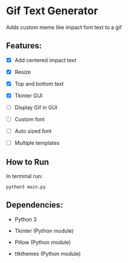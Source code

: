 # Gif Text Generator
Adds custom meme like impact font text to a gif


## Features:
- [x] Add centered impact text
- [x] Resize
- [x] Top and bottom text
- [x] Tkinter GUI
- [ ] Display Gif in GUI
- [ ] Custom font
- [ ] Auto sized font
- [ ] Multiple templates



## How to Run
In terminal run:
```
python3 main.py
```

## Dependencies:
* Python 3

* Tkinter (Python module)

* Pillow (Python module)

* ttkthemes (Python module)
